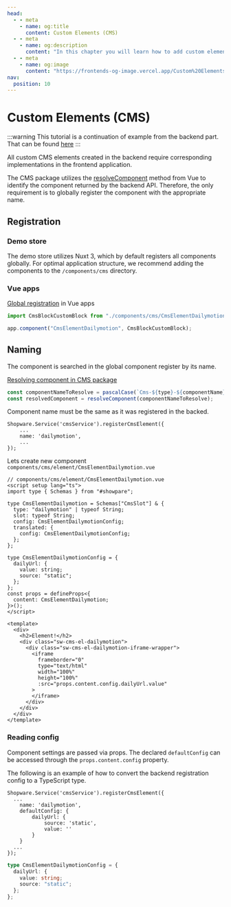```yaml
---
head:
  - - meta
    - name: og:title
      content: Custom Elements (CMS)
  - - meta
    - name: og:description
      content: "In this chapter you will learn how to add custom elements"
  - - meta
    - name: og:image
      content: "https://frontends-og-image.vercel.app/Custom%20Elements.png?fontSize=120px"
nav:
  position: 10
---
```


# Custom Elements (CMS)

:::warning
This tutorial is a continuation of example from the backend part. That can be found [here](https://developer.shopware.com/docs/guides/plugins/plugins/content/cms/add-cms-element.html)
:::

All custom CMS elements created in the backend require corresponding implementations in the frontend application.

The CMS package utilizes the [resolveComponent](https://vuejs.org/api/render-function#resolvecomponent) method from Vue to identify the component returned by the backend API.
Therefore, the only requirement is to globally register the component with the appropriate name.

## Registration

### Demo store

The demo store utilizes Nuxt 3, which by default registers all components globally. For optimal application structure, we recommend adding the components to the `/components/cms` directory.

### Vue apps

[Global registration](https://vuejs.org/guide/components/registration#global-registration) in Vue apps

```ts
import CmsBlockCustomBlock from "./components/cms/CmsElementDailymotion.vue";

app.component("CmsElementDailymotion", CmsBlockCustomBlock);
```

## Naming

The component is searched in the global component register by its name.

[Resolving component in CMS package](https://github.com/shopware/frontends/blob/main/packages/composables/src/index.ts#L74)

```js
const componentNameToResolve = pascalCase(`Cms-${type}-${componentName}`);
const resolvedComponent = resolveComponent(componentNameToResolve);
```

Component name must be the same as it was registered in the backed.

```ts{3}
Shopware.Service('cmsService').registerCmsElement({
    ...
    name: 'dailymotion',
    ...
});
```

Lets create new component `components/cms/element/CmsElementDailymotion.vue`

```vue
// components/cms/element/CmsElementDailymotion.vue
<script setup lang="ts">
import type { Schemas } from "#showpare";

type CmsElementDailymotion = Schemas["CmsSlot"] & {
  type: "dailymotion" | typeof String;
  slot: typeof String;
  config: CmsElementDailymotionConfig;
  translated: {
    config: CmsElementDailymotionConfig;
  };
};

type CmsElementDailymotionConfig = {
  dailyUrl: {
    value: string;
    source: "static";
  };
};
const props = defineProps<{
  content: CmsElementDailymotion;
}>();
</script>

<template>
  <div>
    <h2>Element!</h2>
    <div class="sw-cms-el-dailymotion">
      <div class="sw-cms-el-dailymotion-iframe-wrapper">
        <iframe
          frameborder="0"
          type="text/html"
          width="100%"
          height="100%"
          :src="props.content.config.dailyUrl.value"
        >
        </iframe>
      </div>
    </div>
  </div>
</template>
```

### Reading config

Component settings are passed via props. The declared `defaultConfig` can be accessed through the `props.content.config` property.

The following is an example of how to convert the backend registration config to a TypeScript type.

```ts{4-9}
Shopware.Service('cmsService').registerCmsElement({
  ...
    name: 'dailymotion',
    defaultConfig: {
        dailyUrl: {
            source: 'static',
            value: ''
        }
    }
  ...
});
```

```ts
type CmsElementDailymotionConfig = {
  dailyUrl: {
    value: string;
    source: "static";
  };
};
```
